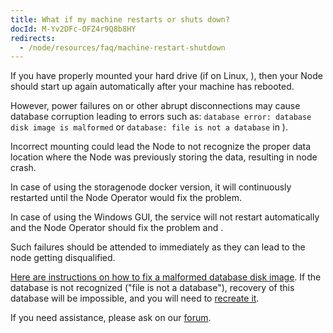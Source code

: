 ```yaml
---
title: What if my machine restarts or shuts down?
docId: M-Yv2DFc-OFZ4r9Q8b8HY
redirects:
  - /node/resources/faq/machine-restart-shutdown
---
```


If you have properly mounted your hard drive (if on Linux, [](docId:nZeFxmawYPdgkwUPy6f9s)), then your Node should start up again automatically after your machine has rebooted.&#x20;

However, power failures on [](docId:hbCGTv1ZLLR2-kpSaGEXw) or other abrupt disconnections may cause database corruption leading to errors such as: `database error: database disk image is malformed` or `database: file is not a database` in [](docId:O68S24Iww4ZEnVk8yO7Mv)).

Incorrect mounting could lead the Node to not recognize the proper data location where the Node was previously storing the data, resulting in node crash.

In case of using the storagenode docker version, it will continuously restarted until the Node Operator would fix the problem.

In case of using the Windows GUI, the service will not restart automatically and the Node Operator should fix the problem and [](docId:Zh_lD6UPciHT53wOWuAoD).

Such failures should be attended to immediately as they can lead to the node getting disqualified.

[Here are instructions on how to fix a malformed database disk image](https://support.storj.io/hc/en-us/articles/360029309111-How-to-fix-a-database-disk-image-is-malformed-). If the database is not recognized ("file is not a database"), recovery of this database will be impossible, and you will need to [recreate it](https://support.storj.io/hc/en-us/articles/4403032417044-How-to-fix-database-file-is-not-a-database-error).

If you need assistance, please ask on our [forum](https://forum.storj.io/c/sno-category).
